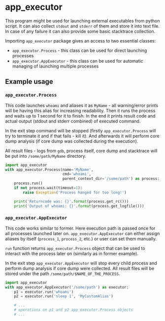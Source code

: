 # app_executor

This program might be used for launching external executables from python script.
It can also collect `stdout` and `stderr` of them and store it into text file.
In case of any failure it can also provide some basic stacktrace collection.

Importing `app_executor` package gives an access to two essential classes:

* `app_executor.Process` - this class can be used for direct launching processes
* `app_executor.AppExecutor` - this class can be used for automatic managing of
launching multiple processes

## Example usage

### `app_executor.Process`

This code launches `whoami` and aliases it as `MyName` - all warning/error prints
will be having this alias for increasing readability. Then it runs the process
and waits up to 1 second for it to finish. In the end it prints result code and
actual output (stdout and stderr combined) of executed command.

In the exit step command will be stopped (firstly `app_executor.Process` will try
to terminate it and if that fails - kill it). And afterwards it will perform
core dump analysis (if core dump was collected during the execution).

All result files - logs from `gdb`, process itself, core dump and stacktrace will
be put into `/some/path/MyName` directory.

```python
import app_executor
with app_executor.Process(name='MyName',
                          cmd='whoami',
                          parent_context_dir='/some/path') as process:
    process.run()
    if not process.wait(timeout=1):
        raise Exception('Process hanged for too long!')

    print('Returncode was: {}'.format(process.get_rc()))
    print('Output of whoami: {}'.format(process.get_logfile()))
```

### `app_executor.AppExecutor`

This code works similar to former. Here execution path is passed once for all
processes launched later on. `app_executor.AppExecutor` can either assign
aliases by itself (`process_1`, `process_2`, etc.) or user can set them manually.

`run` function returns `app_executor.Process` object that can be used to interact
with the process later on (similarly as in former example).

In the exit step `app_executor.AppExecutor` will stop every child process and
perform dump analysis if core dump were collected. All result files will be stored
under the path `/some/path/$NAME_OF_THE_PROCESS`.

```python
import app_executor
with app_executor.AppExecutor('/some/path') as executor:
    p1 = executor.run('whoami')
    p2 = executor.run('sleep 1', 'MyCustomAlias')

    # ...
    # operations on p1 and p2 app_executor.Process objects
    # ...

```
